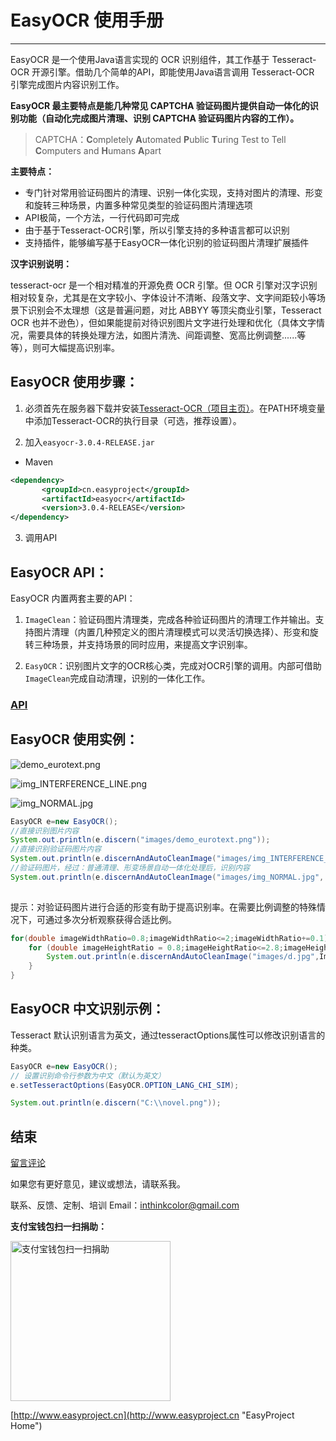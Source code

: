 # EasyOCR 使用手册

---------------


EasyOCR 是一个使用Java语言实现的 OCR 识别组件，其工作基于 Tesseract-OCR 开源引擎。借助几个简单的API，即能使用Java语言调用 Tesseract-OCR 引擎完成图片内容识别工作。

**EasyOCR 最主要特点是能几种常见 CAPTCHA 验证码图片提供自动一体化的识别功能（自动化完成图片清理、识别 CAPTCHA 验证码图片内容的工作）。**

> CAPTCHA：**C**ompletely **A**utomated **P**ublic **T**uring Test to Tell **C**omputers and **H**umans **A**part

**主要特点：**

- 专门针对常用验证码图片的清理、识别一体化实现，支持对图片的清理、形变和旋转三种场景，内置多种常见类型的验证码图片清理选项
- API极简，一个方法，一行代码即可完成
- 由于基于Tesseract-OCR引擎，所以引擎支持的多种语言都可以识别
- 支持插件，能够编写基于EasyOCR一体化识别的验证码图片清理扩展插件

**汉字识别说明：**

tesseract-ocr 是一个相对精准的开源免费 OCR 引擎。但 OCR 引擎对汉字识别相对较复杂，尤其是在文字较小、字体设计不清晰、段落文字、文字间距较小等场景下识别会不太理想（这是普遍问题，对比 ABBYY 等顶尖商业引擎，Tesseract OCR 也并不逊色），但如果能提前对待识别图片文字进行处理和优化（具体文字情况，需要具体的转换处理方法，如图片清洗、间距调整、宽高比例调整......等等），则可大幅提高识别率。


##  EasyOCR 使用步骤：

1. 必须首先在服务器下载并安装[Tesseract-OCR（项目主页）](https://code.google.com/p/tesseract-ocr/ "Tesserat-OCR Homepage")。在PATH环境变量中添加Tesseract-OCR的执行目录（可选，推荐设置）。

2. 加入`easyocr-3.0.4-RELEASE.jar`
 - Maven
 ```XML
 <dependency>
     	<groupId>cn.easyproject</groupId>
     	<artifactId>easyocr</artifactId>
     	<version>3.0.4-RELEASE</version>
 </dependency>
 ```

3. 调用API


##  EasyOCR API：


EasyOCR 内置两套主要的API：

1. `ImageClean`：验证码图片清理类，完成各种验证码图片的清理工作并输出。支持图片清理（内置几种预定义的图片清理模式可以灵活切换选择）、形变和旋转三种场景，并支持场景的同时应用，来提高文字识别率。

2. `EasyOCR`：识别图片文字的OCR核心类，完成对OCR引擎的调用。内部可借助`ImageClean`完成自动清理，识别的一体化工作。

 ### [API](API-zh.md '中文API')


##  EasyOCR 使用实例：
![demo_eurotext.png](images/demo_eurotext.png)  

![img_INTERFERENCE_LINE.png](images/img_INTERFERENCE_LINE.png)  

![img_NORMAL.jpg](images/img_NORMAL.jpg) 

```JAVA
EasyOCR e=new EasyOCR();
//直接识别图片内容
System.out.println(e.discern("images/demo_eurotext.png")); 
//直接识别验证码图片内容
System.out.println(e.discernAndAutoCleanImage("images/img_INTERFERENCE_LINE.png",ImageType.CAPTCHA_INTERFERENCE_LINE)); 
//验证码图片，经过：普通清理、形变场景自动一体化处理后，识别内容
System.out.println(e.discernAndAutoCleanImage("images/img_NORMAL.jpg", ImageType.CAPTCHA_NORMAL, 1.6, 0.7));
		
```


提示：对验证码图片进行合适的形变有助于提高识别率。在需要比例调整的特殊情况下，可通过多次分析观察获得合适比例。
```JAVA
for(double imageWidthRatio=0.8;imageWidthRatio<=2;imageWidthRatio+=0.1){
	for (double imageHeightRatio = 0.8;imageHeightRatio<=2.8;imageHeightRatio+=0.1) {
		System.out.println(e.discernAndAutoCleanImage("images/d.jpg",ImageType.CAPTCHA_NORMAL,imageWidthRatio,imageHeightRatio));
	}
}
```


##  EasyOCR 中文识别示例：
Tesseract 默认识别语言为英文，通过tesseractOptions属性可以修改识别语言的种类。
```JAVA
EasyOCR e=new EasyOCR();
// 设置识别命令行参数为中文（默认为英文）
e.setTesseractOptions(EasyOCR.OPTION_LANG_CHI_SIM);

System.out.println(e.discern("C:\\novel.png"));
```


## 结束

[留言评论](http://www.easyproject.cn/easyocr/zh-cn/index.jsp#about '留言评论')

如果您有更好意见，建议或想法，请联系我。


联系、反馈、定制、培训 Email：<inthinkcolor@gmail.com>

<p>
<strong>支付宝钱包扫一扫捐助：</strong>
</p>
<p>

<img alt="支付宝钱包扫一扫捐助" src="http://www.easyproject.cn/images/s.png"  title="支付宝钱包扫一扫捐助"  height="256" width="256"></img>


[http://www.easyproject.cn](http://www.easyproject.cn "EasyProject Home")